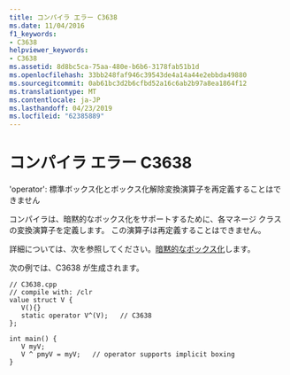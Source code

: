 ```yaml
---
title: コンパイラ エラー C3638
ms.date: 11/04/2016
f1_keywords:
- C3638
helpviewer_keywords:
- C3638
ms.assetid: 8d8bc5ca-75aa-480e-b6b6-3178fab51b1d
ms.openlocfilehash: 33bb248faf946c39543de4a14a44e2ebbda49880
ms.sourcegitcommit: 0ab61bc3d2b6cfbd52a16c6ab2b97a8ea1864f12
ms.translationtype: MT
ms.contentlocale: ja-JP
ms.lasthandoff: 04/23/2019
ms.locfileid: "62385889"
---
```

# <a name="compiler-error-c3638"></a>コンパイラ エラー C3638

'operator': 標準ボックス化とボックス化解除変換演算子を再定義することはできません

コンパイラは、暗黙的なボックス化をサポートするために、各マネージ クラスの変換演算子を定義します。 この演算子は再定義することはできません。

詳細については、次を参照してください。[暗黙的なボックス化](../../extensions/boxing-cpp-component-extensions.md)します。

次の例では、C3638 が生成されます。

```
// C3638.cpp
// compile with: /clr
value struct V {
   V(){}
   static operator V^(V);   // C3638
};

int main() {
   V myV;
   V ^ pmyV = myV;   // operator supports implicit boxing
}
```